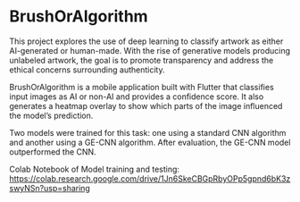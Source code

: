# BrushOrAlgorithm

This project explores the use of deep learning to classify artwork as either AI-generated or human-made. With the rise of generative models producing unlabeled artwork, the goal is to promote transparency and address the ethical concerns surrounding authenticity.

BrushOrAlgorithm is a mobile application built with Flutter that classifies input images as AI or non-AI and provides a confidence score. It also generates a heatmap overlay to show which parts of the image influenced the model’s prediction.

Two models were trained for this task: one using a standard CNN algorithm and another using a GE-CNN algorithm. After evaluation, the GE-CNN model outperformed the CNN.

Colab Notebook of Model training and testing: https://colab.research.google.com/drive/1Jn6SkeCBGpRbyOPp5gpnd6bK3zswyNSn?usp=sharing
